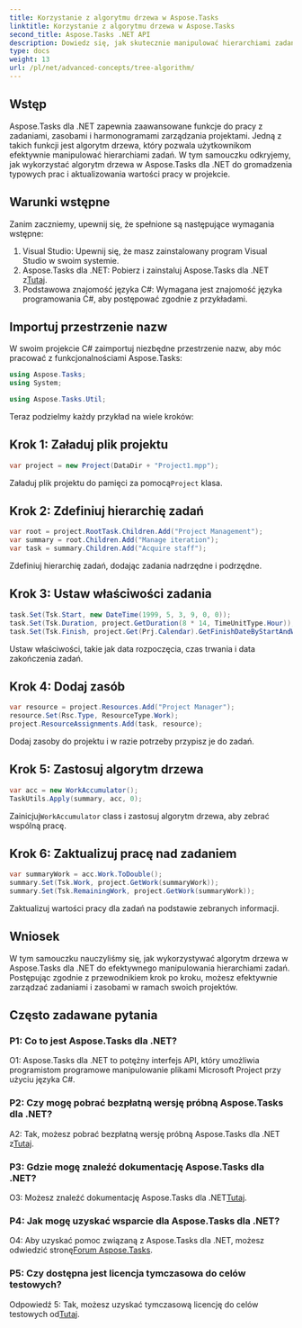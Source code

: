 ```yaml
---
title: Korzystanie z algorytmu drzewa w Aspose.Tasks
linktitle: Korzystanie z algorytmu drzewa w Aspose.Tasks
second_title: Aspose.Tasks .NET API
description: Dowiedz się, jak skutecznie manipulować hierarchiami zadań w projektach .NET za pomocą algorytmu drzewa Aspose.Tasks.
type: docs
weight: 13
url: /pl/net/advanced-concepts/tree-algorithm/
---
```

## Wstęp

Aspose.Tasks dla .NET zapewnia zaawansowane funkcje do pracy z zadaniami, zasobami i harmonogramami zarządzania projektami. Jedną z takich funkcji jest algorytm drzewa, który pozwala użytkownikom efektywnie manipulować hierarchiami zadań. W tym samouczku odkryjemy, jak wykorzystać algorytm drzewa w Aspose.Tasks dla .NET do gromadzenia typowych prac i aktualizowania wartości pracy w projekcie.

## Warunki wstępne

Zanim zaczniemy, upewnij się, że spełnione są następujące wymagania wstępne:

1. Visual Studio: Upewnij się, że masz zainstalowany program Visual Studio w swoim systemie.
2.  Aspose.Tasks dla .NET: Pobierz i zainstaluj Aspose.Tasks dla .NET z[Tutaj](https://releases.aspose.com/tasks/net/).
3. Podstawowa znajomość języka C#: Wymagana jest znajomość języka programowania C#, aby postępować zgodnie z przykładami.

## Importuj przestrzenie nazw

W swoim projekcie C# zaimportuj niezbędne przestrzenie nazw, aby móc pracować z funkcjonalnościami Aspose.Tasks:

```csharp
using Aspose.Tasks;
using System;

using Aspose.Tasks.Util;

```

Teraz podzielmy każdy przykład na wiele kroków:

## Krok 1: Załaduj plik projektu

```csharp
var project = new Project(DataDir + "Project1.mpp");
```

 Załaduj plik projektu do pamięci za pomocą`Project` klasa.

## Krok 2: Zdefiniuj hierarchię zadań

```csharp
var root = project.RootTask.Children.Add("Project Management");
var summary = root.Children.Add("Manage iteration");
var task = summary.Children.Add("Acquire staff");
```

Zdefiniuj hierarchię zadań, dodając zadania nadrzędne i podrzędne.

## Krok 3: Ustaw właściwości zadania

```csharp
task.Set(Tsk.Start, new DateTime(1999, 5, 3, 9, 0, 0));
task.Set(Tsk.Duration, project.GetDuration(8 * 14, TimeUnitType.Hour));
task.Set(Tsk.Finish, project.Get(Prj.Calendar).GetFinishDateByStartAndWork(task.Get(Tsk.Start), task.Get(Tsk.Duration)));
```

Ustaw właściwości, takie jak data rozpoczęcia, czas trwania i data zakończenia zadań.

## Krok 4: Dodaj zasób

```csharp
var resource = project.Resources.Add("Project Manager");
resource.Set(Rsc.Type, ResourceType.Work);
project.ResourceAssignments.Add(task, resource);
```

Dodaj zasoby do projektu i w razie potrzeby przypisz je do zadań.

## Krok 5: Zastosuj algorytm drzewa

```csharp
var acc = new WorkAccumulator();
TaskUtils.Apply(summary, acc, 0);
```

 Zainicjuj`WorkAccumulator` class i zastosuj algorytm drzewa, aby zebrać wspólną pracę.

## Krok 6: Zaktualizuj pracę nad zadaniem

```csharp
var summaryWork = acc.Work.ToDouble();
summary.Set(Tsk.Work, project.GetWork(summaryWork));
summary.Set(Tsk.RemainingWork, project.GetWork(summaryWork));
```

Zaktualizuj wartości pracy dla zadań na podstawie zebranych informacji.

## Wniosek

W tym samouczku nauczyliśmy się, jak wykorzystywać algorytm drzewa w Aspose.Tasks dla .NET do efektywnego manipulowania hierarchiami zadań. Postępując zgodnie z przewodnikiem krok po kroku, możesz efektywnie zarządzać zadaniami i zasobami w ramach swoich projektów.

## Często zadawane pytania

### P1: Co to jest Aspose.Tasks dla .NET?

O1: Aspose.Tasks dla .NET to potężny interfejs API, który umożliwia programistom programowe manipulowanie plikami Microsoft Project przy użyciu języka C#.

### P2: Czy mogę pobrać bezpłatną wersję próbną Aspose.Tasks dla .NET?

 A2: Tak, możesz pobrać bezpłatną wersję próbną Aspose.Tasks dla .NET z[Tutaj](https://releases.aspose.com/).

### P3: Gdzie mogę znaleźć dokumentację Aspose.Tasks dla .NET?

 O3: Możesz znaleźć dokumentację Aspose.Tasks dla .NET[Tutaj](https://reference.aspose.com/tasks/net/).

### P4: Jak mogę uzyskać wsparcie dla Aspose.Tasks dla .NET?

 O4: Aby uzyskać pomoc związaną z Aspose.Tasks dla .NET, możesz odwiedzić stronę[Forum Aspose.Tasks](https://forum.aspose.com/c/tasks/15).

### P5: Czy dostępna jest licencja tymczasowa do celów testowych?

 Odpowiedź 5: Tak, możesz uzyskać tymczasową licencję do celów testowych od[Tutaj](https://purchase.aspose.com/temporary-license/).